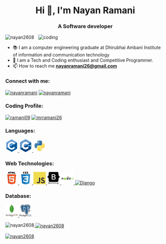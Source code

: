 <h1 align="center">Hi 👋, I'm Nayan Ramani</h1>
<h3 align="center">A Software developer</h3>

<img align="right" alt="coding" width="400" src="https://cdn.dribbble.com/users/1162077/screenshots/3848914/programmer.gif"> 

<p align="left"> <img src="https://komarev.com/ghpvc/?username=nayan2608&label=Profile%20views&color=0e75b6&style=flat" alt="nayan2608" /> </p>

- 📚 I am a computer engineering graduate at Dhirubhai Ambani Institute of information and communication technology
- 🎯 I am a Tech and Coding enthusiast and Competitive Programmer.
- 📫 How to reach me **nayanramani26@gmail.com**

<h3 align="left">Connect with me:</h3>
<p align="left">
<a href="https://linkedin.com/in/nayanramani" target="blank"><img align="center" src="https://cdn.jsdelivr.net/npm/simple-icons@3.1.0/icons/linkedin.svg" alt="nayanramani" height="30" width="40" /></a>
<a href="https://www.instagram.com/n.a.y.a.n._2608" target="blank"><img align="center" src="https://cdn.jsdelivr.net/npm/simple-icons@3.1.0/icons/instagram.svg" alt="nayanramani" height="30" width="40" /></a>
</p>

<h3 align="left">Coding Profile:</h3>
<p align="left">
<a href="https://www.leetcode.com/ramani09" target="blank"><img align="center" src="https://cdn.jsdelivr.net/npm/simple-icons@3.1.0/icons/leetcode.svg" alt="ramani09" height="30" width="40" /></a>
<a href="https://www.codechef.com/users/mrramani26" target="blank"><img align="center" src="https://cdn.jsdelivr.net/npm/simple-icons@3.1.0/icons/codechef.svg" alt="mrramani26" height="30" width="40" /></a>
</p>


<h3 align="left">Languages:</h3>
<p align="left">
<a href="https://www.cprogramming.com/" target="_blank" rel="noreferrer"> <img src="https://raw.githubusercontent.com/devicons/devicon/master/icons/c/c-original.svg" alt="c" width="40" height="40"/> </a> 
<a href="https://www.w3schools.com/cpp/" target="_blank" rel="noreferrer"> <img src="https://raw.githubusercontent.com/devicons/devicon/master/icons/cplusplus/cplusplus-original.svg" alt="cplusplus" width="40" height="40"/> </a>
</a> <a href="https://www.python.org" target="_blank" rel="noreferrer"> <img src="https://raw.githubusercontent.com/devicons/devicon/master/icons/python/python-original.svg" alt="python" width="40" height="40"/> </a> 
</p>

<h3 align="left">Web Technologies:</h3>
<p align="left">
<a href="https://www.w3schools.com/html/" target="_blank" rel="noreferrer"> <img src="https://raw.githubusercontent.com/devicons/devicon/master/icons/html5/html5-original-wordmark.svg" alt="html5" width="40" height="40"/> </a> 
<a href="https://www.w3schools.com/css/" target="_blank" rel="noreferrer"> <img src="https://raw.githubusercontent.com/devicons/devicon/master/icons/css3/css3-original-wordmark.svg" alt="css3" width="40" height="40"/> </a> 
<a href="https://developer.mozilla.org/en-US/docs/Web/JavaScript" target="_blank" rel="noreferrer"> <img src="https://raw.githubusercontent.com/devicons/devicon/master/icons/javascript/javascript-original.svg" alt="javascript" width="40" height="40"/> </a>
<a href="https://getbootstrap.com" target="_blank" rel="noreferrer"> <img src="https://raw.githubusercontent.com/devicons/devicon/master/icons/bootstrap/bootstrap-plain-wordmark.svg" alt="bootstrap" width="40" height="40"/> </a> 
<a href="https://nodejs.org" target="_blank" rel="noreferrer"> <img src="https://raw.githubusercontent.com/devicons/devicon/master/icons/nodejs/nodejs-original-wordmark.svg" alt="nodejs" width="40" height="40"/> </a> 
<a href="https://www.djangoproject.com" target="_blank" rel="noreferrer"> <img src="https://static.djangoproject.com/img/logos/django-logo-negative.png" alt="Django" width="40" height="40"/> </a> 
</p>

<h3 align="left">Database:</h3>
<p align="left">
<a href="https://www.mongodb.com/" target="_blank" rel="noreferrer"> <img src="https://raw.githubusercontent.com/devicons/devicon/master/icons/mongodb/mongodb-original-wordmark.svg" alt="mongodb" width="40" height="40"/> </a> 
<a href="https://www.postgresql.org" target="_blank" rel="noreferrer"> <img src="https://raw.githubusercontent.com/devicons/devicon/master/icons/postgresql/postgresql-original-wordmark.svg" alt="postgresql" width="40" height="40"/> 
</p>

<p><img align="left" src="https://github-readme-stats.vercel.app/api/top-langs?username=nayan2608&show_icons=true&locale=en&layout=compact&theme=radical" alt="nayan2608" /></p>

<p>&nbsp;<img align="center" src="https://github-readme-stats.vercel.app/api?username=nayan2608&show_icons=true&theme=radical" alt="nayan2608" /></p>

<p><img align="center" src="https://github-readme-streak-stats.herokuapp.com/?user=nayan2608&theme=radical" alt="nayan2608" /></p>

